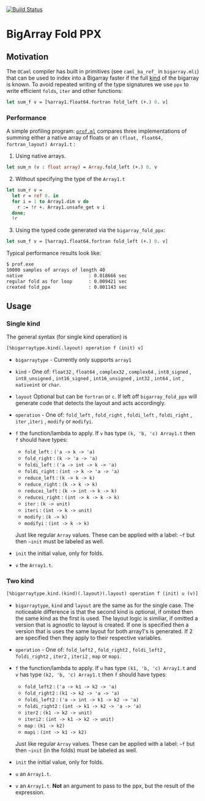 [![Build Status](https://travis-ci.org/rleonid/bigarray_fold_ppx.svg?branch=master)](https://travis-ci.org/rleonid/bigarray_fold_ppx)

BigArray Fold PPX
=================

## Motivation

The `OCaml` compiler has built in primitives (see `caml_ba_ref_` in
`bigarray.mli`) that can be used to index into a Bigarray faster if the full
[kind](http://caml.inria.fr/pub/docs/manual-ocaml/libref/Bigarray.html#TYPEkind)
of the bigarray is known. To avoid repeated writing of the type signatures we use
`ppx` to write efficient `folds`, `iter` and other functions:

```OCaml
let sum_f v = [%array1.float64.fortran fold_left (+.) 0. v]
```

### Performance

A simple profiling program: [`prof.ml`](src/apps/prof.ml)
compares three implementations of summing either a native array of floats or
an `(float, float64, fortran_layout) Array1.t` :

1. Using native arrays.

  ```OCaml
  let sum_n (v : float array) = Array.fold_left (+.) 0. v
  ```

2. Without specifying the type of the `Array1.t`

  ```OCaml
  let sum_r v =
    let r = ref 0. in
    for i = 1 to Array1.dim v do
      r := !r +. Array1.unsafe_get v i
    done;
    !r
  ```

3. Using the typed code generated via the `bigarray_fold_ppx`:

  ```OCaml
  let sum_f v = [%array1.float64.fortran fold_left (+.) 0. v]
  ```

Typical performance results look like:

  ```bash
  $ prof.exe
  10000 samples of arrays of length 40
  native                        : 0.018666 sec
  regular fold as for loop      : 0.009421 sec
  created fold_ppx              : 0.001143 sec
  ```

## Usage

### Single kind
The general syntax (for single kind operation) is

```OCaml
[%bigarraytype.kind(.layout) operation f (init) v]
```

  - `bigarraytype` - Currently only supports `array1`
  - `kind` - One of:
          `float32`
          , `float64`
          , `complex32`
          , `complex64`
          , `int8_signed`
          , `int8_unsigned`
          , `int16_signed`
          , `int16_unsigned`
          , `int32`
          , `int64`
          , `int`
          , `nativeint`
          or `char`.
  - `layout` Optional but can be `fortran` or `c`. If left off `bigarray_fold_ppx`
    will generate code that detects the layout and acts accordingly.
  - `operation` - One of:
        `fold_left`
        , `fold_right`
        , `foldi_left`
        , `foldi_right`
        , `iter`
        ,`iteri`
        , `modify`
        or `modifyi`.
  - `f` the function/lambda to apply. If `v` has type
    `(k, 'b, 'c) Array1.t` then `f` should have types:
      - `fold_left`     : `('a -> k -> 'a)`
      - `fold_right`    : `(k -> 'a -> 'a)`
      - `foldi_left`    : `('a -> int -> k -> 'a)`
      - `foldi_right`   : `(int -> k -> 'a -> 'a)`
      - `reduce_left`   : `(k -> k -> k)`
      - `reduce_right`  : `(k -> k -> k)`
      - `reducei_left`  : `(k -> int -> k -> k)`
      - `reducei_right` : `(int -> k -> k -> k)`
      - `iter`          : `(k -> unit)`
      - `iteri`         : `(int -> k -> unit)`
      - `modify`        : `(k -> k)`
      - `modifyi`       : `(int -> k -> k)`

    Just like regular `Array` values. These can be applied with a label: `~f`
    but then `~init` must be labeled as well.

  - `init` the initial value, only for folds.
  - `v` the `Array1.t`.


### Two kind

```OCaml
[%bigarraytype.kind.(kind)(.layout)(.layout) operation f (init) u (v)]
```

  - `bigarraytype`, `kind` and `layout` are the same as for the single case.
    The noticeable difference is that the second kind is optional, if omited
    then the same kind as the first is used. The layout logic is similiar,
    if omitted a version that is agnostic to layout is created. If one is
    specified then a version that is uses the same layout for both array1's
    is generated. If 2 are specified then they apply to their respective
    variables.

  - `operation` - One of:
        `fold_left2`
        , `fold_right2`
        , `foldi_left2`
        , `foldi_right2`
        , `iter2`
        , `iteri2`
        , `map`
        or `mapi`.

  - `f` the function/lambda to apply. If `u` has type
    `(k1, 'b, 'c) Array1.t` and `v` has type `(k2, 'b, 'c) Array1.t`
    then `f` should have types:
      - `fold_left2`     : `('a -> k1 -> k2 -> 'a)`
      - `fold_right2`    : `(k1 -> k2 -> 'a -> 'a)`
      - `foldi_left2`    : `('a -> int -> k1 -> k2 -> 'a)`
      - `foldi_right2`   : `(int -> k1 -> k2 -> 'a -> 'a)`
      - `iter2`          : `(k1 -> k2 -> unit)`
      - `iteri2`         : `(int -> k1 -> k2 -> unit)`
      - `map`            : `(k1 -> k2)`
      - `mapi`           : `(int -> k1 -> k2)`

    Just like regular `Array` values. These can be applied with a label: `~f`
    but then `~init` (in the folds) must be labeled as well.

  - `init` the initial value, only for folds.
  - `u` an `Array1.t`.
  - `v` an `Array1.t`.  **Not** an argument to pass to the ppx,
    but the result of the expression.
